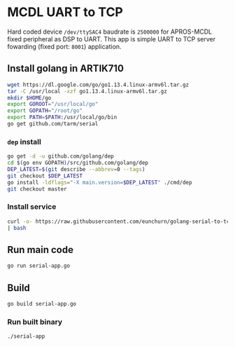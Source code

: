 # MCDL UART to TCP

Hard coded device `/dev/ttySAC4` baudrate is `2500000` for APROS-MCDL fixed peripheral as DSP to UART. This app is simple UART to TCP server fowarding (fixed port: `8001`) application.

## Install golang in ARTIK710

```bash
wget https://dl.google.com/go/go1.13.4.linux-armv6l.tar.gz
tar -C /usr/local -xzf go1.13.4.linux-armv6l.tar.gz
mkdir $HOME/go
export GOROOT="/usr/local/go"
export GOPATH="/root/go"
export PATH=$PATH:/usr/local/go/bin
go get github.com/tarm/serial
```

### `dep` install

```bash
go get -d -u github.com/golang/dep
cd $(go env GOPATH)/src/github.com/golang/dep
DEP_LATEST=$(git describe --abbrev=0 --tags)
git checkout $DEP_LATEST
go install -ldflags="-X main.version=$DEP_LATEST" ./cmd/dep
git checkout master
```

### Install service

```bash
curl -o- https://raw.githubusercontent.com/eunchurn/golang-serial-to-tcp-foward/master/scripts/serial-app.service \
| bash
```

## Run main code

```bash
go run serial-app.go
```

## Build

```bash
go build serial-app.go
```

### Run built binary

```bash
./serial-app
```
